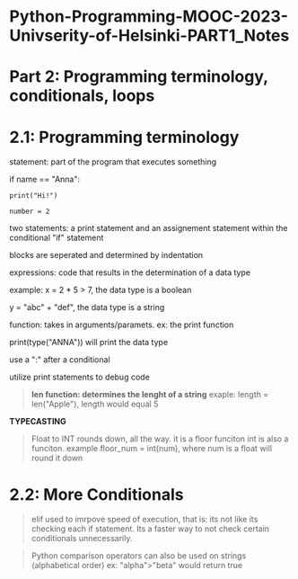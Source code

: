 # Python-Programming-MOOC-2023-Univserity-of-Helsinki-PART1_Notes
# Part 2: Programming terminology, conditionals, loops

# 2.1: Programming terminology

statement: part of the program that executes something

if name == "Anna":

    print("Hi!")

    number = 2

two statements: a print statement and an assignement statement within the conditional "if" statement

blocks are seperated and determined by indentation


expressions: code that results in the determination of a data type

example: x = 2 * 5 > 7, the data type is a boolean

y = "abc" + "def", the data type is a string

function: takes in arguments/paramets. ex: the print function

print(type("ANNA")) will print the data type 

use a ":" after a conditional 

utilize print statements to debug code

> **len function: determines the lenght of a string**
> exaple: length = len("Apple"), length would equal 5

**TYPECASTING**

> Float to INT rounds down, all the way. it is a floor funciton
> int is also a funciton. example floor_num = int(num), where num is a float will round it down

# 2.2: More Conditionals

> elif used to imrpove speed of execution, that is: its not like its checking each if statement. Its a faster way to not check certain conditionals unnecessarily. 

> Python comparison operators can also be used on strings (alphabetical order) ex: "alpha">"beta" would return true

